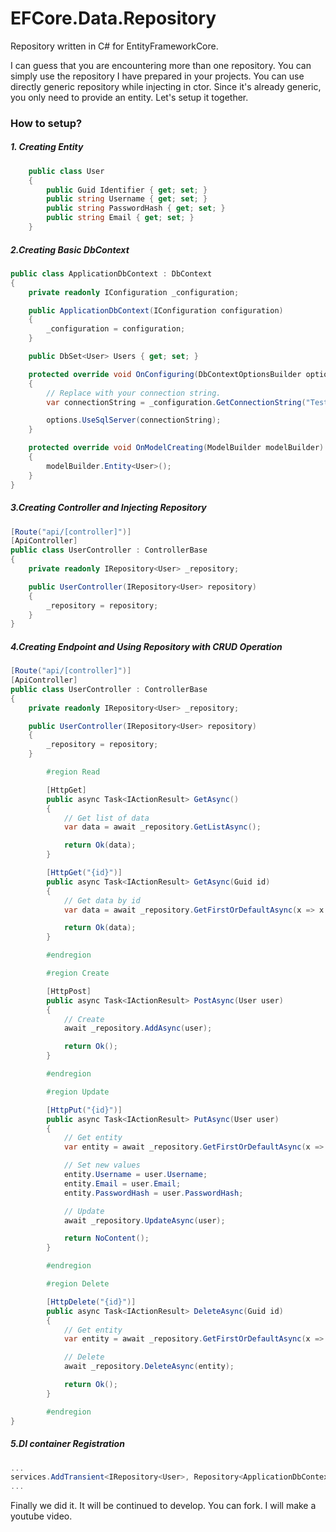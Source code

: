 EFCore.Data.Repository
======================

Repository written in C# for EntityFrameworkCore.

I can guess that you are encountering more than one repository. You can simply use the repository I have prepared in your projects. You can use directly generic repository while injecting in ctor. Since it's already generic, you only need to provide an entity. Let's setup it together.


### How to setup?

##### 1. Creating Entity

```csharp
    public class User
    {
        public Guid Identifier { get; set; }
        public string Username { get; set; }
        public string PasswordHash { get; set; }
        public string Email { get; set; }
    }
```

##### 2.Creating Basic DbContext

```csharp
public class ApplicationDbContext : DbContext
{
    private readonly IConfiguration _configuration;

    public ApplicationDbContext(IConfiguration configuration)
    {
        _configuration = configuration;
    }

    public DbSet<User> Users { get; set; }

    protected override void OnConfiguring(DbContextOptionsBuilder options)
    {
        // Replace with your connection string.
        var connectionString = _configuration.GetConnectionString("TestDbConnection");

        options.UseSqlServer(connectionString);
    }

    protected override void OnModelCreating(ModelBuilder modelBuilder)
    {
        modelBuilder.Entity<User>();
    }
}
```

##### 3.Creating Controller and Injecting Repository

```csharp
[Route("api/[controller]")]
[ApiController]
public class UserController : ControllerBase
{
    private readonly IRepository<User> _repository;

    public UserController(IRepository<User> repository)
    {
        _repository = repository;
    }
}
```

##### 4.Creating Endpoint and Using Repository with CRUD Operation

```csharp
[Route("api/[controller]")]
[ApiController]
public class UserController : ControllerBase
{
    private readonly IRepository<User> _repository;

    public UserController(IRepository<User> repository)
    {
        _repository = repository;
    }

        #region Read

        [HttpGet]
        public async Task<IActionResult> GetAsync()
        {
            // Get list of data
            var data = await _repository.GetListAsync();

            return Ok(data);
        }

        [HttpGet("{id}")]
        public async Task<IActionResult> GetAsync(Guid id)
        {
            // Get data by id
            var data = await _repository.GetFirstOrDefaultAsync(x => x.Identifier == id);

            return Ok(data);
        }

        #endregion

        #region Create

        [HttpPost]
        public async Task<IActionResult> PostAsync(User user)
        {
            // Create
            await _repository.AddAsync(user);

            return Ok();
        }

        #endregion

        #region Update

        [HttpPut("{id}")]
        public async Task<IActionResult> PutAsync(User user)
        {
            // Get entity
            var entity = await _repository.GetFirstOrDefaultAsync(x => x.Identifier.Equals(user.Identifier));

            // Set new values
            entity.Username = user.Username;
            entity.Email = user.Email;
            entity.PasswordHash = user.PasswordHash;

            // Update
            await _repository.UpdateAsync(user);

            return NoContent();
        }

        #endregion

        #region Delete

        [HttpDelete("{id}")]
        public async Task<IActionResult> DeleteAsync(Guid id)
        {
            // Get entity
            var entity = await _repository.GetFirstOrDefaultAsync(x => x.Identifier.Equals(id));

            // Delete
            await _repository.DeleteAsync(entity);

            return Ok();
        }

        #endregion
}
```

##### 5.DI container Registration
```csharp
...
services.AddTransient<IRepository<User>, Repository<ApplicationDbContext, User>>();
...
```

Finally we did it. It will be continued to develop. You can fork. 
I will make a youtube video.